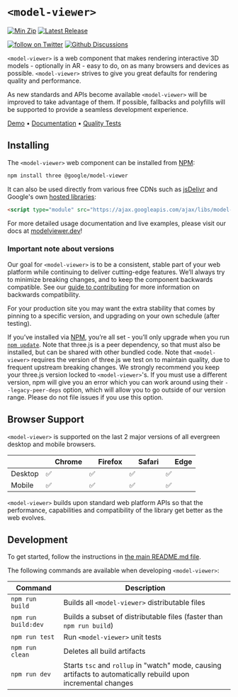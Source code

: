 # `<model-viewer>`

 [![Min Zip](https://badgen.net/bundlephobia/minzip/@google/model-viewer)](https://bundlephobia.com/result?p=@google/model-viewer)
 [![Latest Release](https://img.shields.io/github/v/release/google/model-viewer)](https://github.com/google/model-viewer/releases)

 [![follow on Twitter](https://img.shields.io/twitter/follow/modelviewer?style=social&logo=twitter)](https://twitter.com/intent/follow?screen_name=modelviewer)
 [![Github Discussions](https://img.shields.io/github/stars/google/model-viewer.svg?style=social&label=Star&maxAge=2592000)](https://github.com/google/model-viewer/discussions)

`<model-viewer>` is a web component that makes rendering interactive 3D
models - optionally in AR - easy to do, on as many browsers and devices as possible.
`<model-viewer>` strives to give you great defaults for rendering quality and
performance.

As new standards and APIs become available `<model-viewer>` will be improved
to take advantage of them. If possible, fallbacks and polyfills will be
supported to provide a seamless development experience.

[Demo](https://model-viewer.glitch.me) • [Documentation](https://modelviewer.dev/) • [Quality Tests](https://modelviewer.dev/fidelity/)


## Installing

The `<model-viewer>` web component can be installed from [NPM](https://npmjs.org):

```sh
npm install three @google/model-viewer
```

It can also be used directly from various free CDNs such as [jsDelivr](https://www.jsdelivr.com/package/npm/@google/model-viewer) and Google's own [hosted libraries](https://developers.google.com/speed/libraries#model-viewer):

```html
<script type="module" src="https://ajax.googleapis.com/ajax/libs/model-viewer/3.0.1/model-viewer.min.js"></script>
```

For more detailed usage documentation and live examples, please visit our docs
at [modelviewer.dev](https://modelviewer.dev)!

### Important note about versions
Our goal for `<model-viewer>` is to be a consistent, stable part of your web
platform while continuing to deliver cutting-edge features. We’ll always try
to minimize breaking changes, and to keep the component backwards compatible.
See our [guide to contributing](../../CONTRIBUTING.md#Stability) for more
information on backwards compatibility.

For your production site you may want the extra stability that comes by
pinning to a specific version, and upgrading on your own schedule (after
testing).

If you’ve installed via [NPM](https://npmjs.org), you’re all set - you’ll only
upgrade when you run [`npm update`](https://docs.npmjs.com/cli/update.html).
Note that three.js is a peer dependency, so that must also be installed, but can
be shared with other bundled code. Note that `<model-viewer>` requires the
version of three.js we test on to maintain quality, due to frequent upstream
breaking changes. We strongly recommend you keep your three.js version locked to
`<model-viewer>`'s. If you must use a different version, npm will give you an
error which you can work around using their `--legacy-peer-deps` option, which
will allow you to go outside of our version range. Please do not file issues if
you use this option. 

## Browser Support

`<model-viewer>` is supported on the last 2 major versions of all evergreen
desktop and mobile browsers.

|               | <img src="https://github.com/alrra/browser-logos/raw/master/src/chrome/chrome_32x32.png" width="16"> Chrome | <img src="https://github.com/alrra/browser-logos/raw/master/src/firefox/firefox_32x32.png" width="16"> Firefox | <img src="https://github.com/alrra/browser-logos/raw/master/src/safari/safari_32x32.png" width="16"> Safari | <img src="https://github.com/alrra/browser-logos/raw/master/src/edge/edge_32x32.png" width="16"> Edge |
| -------- | --- | --- | --- | --- |
| Desktop  | ✅  | ✅  | ✅  | ✅  |
| Mobile   | ✅  | ✅  | ✅  | ✅  |

`<model-viewer>` builds upon standard web platform APIs so that the performance,
capabilities and compatibility of the library get better as the web evolves.

## Development

To get started, follow the instructions in [the main README.md file](../../README.md).

The following commands are available when developing `<model-viewer>`:

Command                         | Description
------------------------------- | -----------
`npm run build`                 | Builds all `<model-viewer>` distributable files
`npm run build:dev`             | Builds a subset of distributable files (faster than `npm run build`)
`npm run test`                  | Run `<model-viewer>` unit tests
`npm run clean`                 | Deletes all build artifacts
`npm run dev`                   | Starts `tsc` and `rollup` in "watch" mode, causing artifacts to automatically rebuild upon incremental changes

